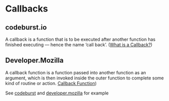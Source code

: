 # Callbacks

## codeburst.io

A callback is a function that is to be executed after another function has finished executing — hence the name ‘call back’. ([What is a Callback?](https://codeburst.io/javascript-what-the-heck-is-a-callback-aba4da2deced))


## Developer.Mozilla
A callback function is a function passed into another function as an argument, which is then invoked inside the outer function to complete some kind of routine or action. [Callback Function](https://developer.mozilla.org/en-US/docs/Glossary/Callback_function))

See [codeburst](https://codeburst.io/javascript-what-the-heck-is-a-callback-aba4da2deced) and [developer.mozilla](https://developer.mozilla.org/en-US/docs/Glossary/Callback_function) for example



